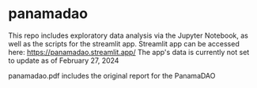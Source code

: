 # panamadao

This repo includes exploratory data analysis via the Jupyter Notebook, as well as the scripts for the streamlit app.
Streamlit app can be accessed here: https://panamadao.streamlit.app/
The app's data is currently not set to update as of February 27, 2024

panamadao.pdf includes the original report for the PanamaDAO
